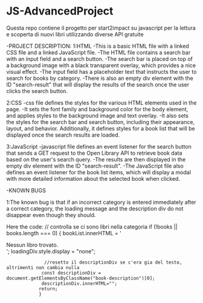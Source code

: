 # JS-AdvancedProject
Questa repo contiene il progetto per start2impact su javascript per la lettura e scoperta di nuovi libri utilizzando diverse API gratuite

-PROJECT DESCRIPTION:
1:HTML
-This is a basic HTML file with a linked CSS file and a linked JavaScript file. 
-The HTML file contains a search bar with an input field and a search button. 
-The search bar is placed on top of a background image with a black transparent overlay, which provides a nice visual effect. 
-The input field has a placeholder text that instructs the user to search for books by category. 
-There is also an empty div element with the ID "search-result" that will display the results of the search once the user clicks the search button.

2:CSS 
-css file defines the styles for the various HTML elements used in the page. 
-It sets the font family and background color for the body element, and applies styles to the background image and text overlay. 
-It also sets the styles for the search bar and search button, including their appearance, layout, and behavior. Additionally, it defines styles for a book list that will be displayed once the search results are loaded.

3:JavaScript 
-javascript file defines an event listener for the search button that sends a GET request to the Open Library API to retrieve book data based on the user's search query. 
-The results are then displayed in the empty div element with the ID "search-result". 
-The JavaScript file also defines an event listener for the book list items, which will display a modal with more detailed information about the selected book when clicked.



-KNOWN BUGS

1:The known bug is that if an incorrect category is entered immediately after a correct category, the loading message and the description div do not disappear even though they should.

Here the code: // controlla se ci sono libri nella categoria
                 if (!books || books.length === 0) {
                 bookList.innerHTML = '<div class="text-center">Nessun libro trovato.</div>';
                 loadingDiv.style.display = "none";
         
                  //resetto il descriptionDiv se c'era gia del testo, altrimenti non cambia nulla
                 const descriptionDiv = document.getElementsByClassName("book-description")[0];
                 descriptionDiv.innerHTML="";
                return;
                }